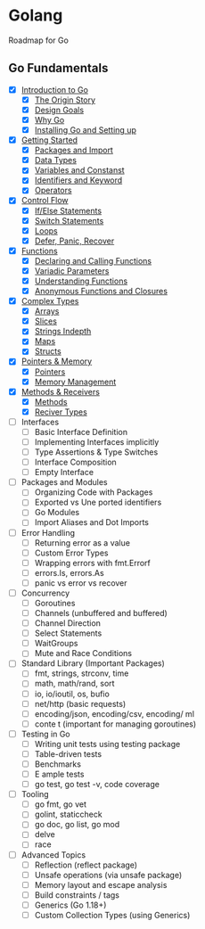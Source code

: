 # Golang 

Roadmap for Go

## Go Fundamentals


- [x] [Introduction to Go](https://github.com/RehanMerchant/Golang/tree/main/Go%20Fundamentals/01.Introduction%20to%20Go#introduction-to-go)
  - [x] [The Origin Story](https://github.com/RehanMerchant/Golang/tree/main/Go%20Fundamentals/01.Introduction%20to%20Go#the-origin-story)
  - [x] [Design Goals](https://github.com/RehanMerchant/Golang/tree/main/Go%20Fundamentals/01.Introduction%20to%20Go#design-goals)
  - [x] [Why Go](https://github.com/RehanMerchant/Golang/tree/main/Go%20Fundamentals/01.Introduction%20to%20Go#why-go)
  - [x] [Installing Go and Setting up](https://github.com/RehanMerchant/Golang/tree/main/Go%20Fundamentals/01.Introduction%20to%20Go#installing-and-setting-up)
- [x] [Getting Started](https://github.com/RehanMerchant/Golang/tree/main/Go%20Fundamentals/02.Getting%20Started)
  - [x] [Packages and Import](https://github.com/RehanMerchant/Golang/tree/main/Go%20Fundamentals/02.Getting%20Started#packages-and-imports)
  - [x] [Data Types](https://github.com/RehanMerchant/Golang/tree/main/Go%20Fundamentals/02.Getting%20Started#data-types)
  - [x] [Variables and Constanst](https://github.com/RehanMerchant/Golang/tree/main/Go%20Fundamentals/02.Getting%20Started#variable-and-constants)
  - [x] [Identifiers and Keyword](https://github.com/RehanMerchant/Golang/tree/main/Go%20Fundamentals/02.Getting%20Started#identifiers-and-keyword)
  - [x] [Operators](https://github.com/RehanMerchant/Golang/tree/main/Go%20Fundamentals/02.Getting%20Started#operator)
- [x] [Control Flow](https://github.com/RehanMerchant/Golang/tree/main/Go%20Fundamentals/03.Control%20Flow)
  - [x] [If/Else Statements](https://github.com/RehanMerchant/Golang/tree/main/Go%20Fundamentals/03.Control%20Flow#ifelse)
  - [x] [Switch Statements](https://github.com/RehanMerchant/Golang/tree/main/Go%20Fundamentals/03.Control%20Flow#switch)
  - [x] [Loops](https://github.com/RehanMerchant/Golang/tree/main/Go%20Fundamentals/03.Control%20Flow#loops)
  - [x] [Defer, Panic, Recover](https://github.com/RehanMerchant/Golang/tree/main/Go%20Fundamentals/03.Control%20Flow#defer-panic-and-recover)
- [x] [Functions](https://github.com/RehanMerchant/Golang/tree/main/Go%20Fundamentals/04.Functions)
  - [x] [Declaring and Calling Functions](https://github.com/RehanMerchant/Golang/tree/main/Go%20Fundamentals/04.Functions#declaring-and-calling-functions)
  - [x] [Variadic Parameters](https://github.com/RehanMerchant/Golang/tree/main/Go%20Fundamentals/04.Functions#variadic-parameters)
  - [x] [Understanding Functions](https://github.com/RehanMerchant/Golang/tree/main/Go%20Fundamentals/04.Functions#understanding-functions)
  - [x] [Anonymous Functions and Closures](https://github.com/RehanMerchant/Golang/tree/main/Go%20Fundamentals/04.Functions#anonymous-functions-and-closures)
- [x] [Complex Types](https://github.com/RehanMerchant/Golang/tree/main/Go%20Fundamentals/05.Complex%20Types)
  - [x] [Arrays](https://github.com/RehanMerchant/Golang/tree/main/Go%20Fundamentals/05.Complex%20Types#arrays)
  - [x] [Slices](https://github.com/RehanMerchant/Golang/tree/main/Go%20Fundamentals/05.Complex%20Types#slices)
  - [x] [Strings Indepth](https://github.com/RehanMerchant/Golang/tree/main/Go%20Fundamentals/05.Complex%20Types#strings-indepth)
  - [x] [Maps](https://github.com/RehanMerchant/Golang/tree/main/Go%20Fundamentals/05.Complex%20Types#maps)
  - [x] [Structs](https://github.com/RehanMerchant/Golang/tree/main/Go%20Fundamentals/05.Complex%20Types#structs)
- [x] [Pointers & Memory](https://github.com/RehanMerchant/Golang/tree/main/Go%20Fundamentals/06.Pointers%20%26%20Memory)
  - [x] [Pointers](https://github.com/RehanMerchant/Golang/tree/main/Go%20Fundamentals/06.Pointers%20%26%20Memory#pointers)
  - [x] [Memory Management](https://github.com/RehanMerchant/Golang/tree/main/Go%20Fundamentals/06.Pointers%20%26%20Memory#memory-management)
- [x] [Methods & Receivers](https://github.com/RehanMerchant/Golang/blob/main/Go%20Fundamentals/07.Methods%20and%20Reciver)
  - [x] [Methods](https://github.com/RehanMerchant/Golang/blob/main/Go%20Fundamentals/07.Methods%20and%20Reciver/Readme.md#methods)
  - [x] [Reciver Types](https://github.com/RehanMerchant/Golang/blob/main/Go%20Fundamentals/07.Methods%20and%20Reciver/Readme.md#receiver-types)
- [ ] Interfaces
  - [ ] Basic Interface Definition
  - [ ] Implementing Interfaces implicitly
  - [ ] Type Assertions & Type Switches
  - [ ] Interface Composition
  - [ ] Empty Interface
- [ ] Packages and Modules
  - [ ] Organizing Code with Packages
  - [ ] Exported vs Une ported identifiers
  - [ ] Go Modules
  - [ ] Import Aliases and Dot Imports
- [ ] Error Handling
  - [ ] Returning error as a value
  - [ ] Custom Error Types
  - [ ] Wrapping errors with fmt.Errorf
  - [ ] errors.Is, errors.As
  - [ ] panic vs error vs recover
- [ ] Concurrency
  - [ ] Goroutines
  - [ ] Channels (unbuffered and buffered)
  - [ ] Channel Direction
  - [ ] Select Statements
  - [ ] WaitGroups
  - [ ] Mute and Race Conditions
- [ ] Standard Library (Important Packages)
  - [ ] fmt, strings, strconv, time
  - [ ] math, math/rand, sort
  - [ ] io, io/ioutil, os, bufio
  - [ ] net/http (basic requests)
  - [ ] encoding/json, encoding/csv, encoding/ ml
  - [ ] conte t (important for managing goroutines)
- [ ] Testing in Go
  - [ ] Writing unit tests using testing package
  - [ ] Table-driven tests
  - [ ] Benchmarks
  - [ ] E ample tests
  - [ ] go test, go test -v, code coverage
- [ ] Tooling
  - [ ] go fmt, go vet
  - [ ] golint, staticcheck
  - [ ] go doc, go list, go mod
  - [ ] delve
  - [ ] race
- [ ] Advanced Topics
  - [ ] Reflection (reflect package)
  - [ ] Unsafe operations (via unsafe package)
  - [ ] Memory layout and escape analysis
  - [ ] Build constraints / tags
  - [ ] Generics (Go 1.18+)
  - [ ] Custom Collection Types (using Generics)
